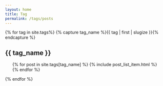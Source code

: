 ```yaml
---
layout: home
title: Tag
permalink: /tags/posts
---
```


<div id="tag_page">
  {% for tag in site.tags%}
  {% capture tag_name %}{{ tag | first | slugize }}{% endcapture %}
    <div id="{{ tag_name }}" class="tag_post_wrapper">
      <h2 class="tag_title center_title">{{ tag_name }}</h2>
      <ul class="tag_posts_list">
        {% for post in site.tags[tag_name] %}
          {% include post_list_item.html %}
        {% endfor %}
      </ul>
    </div>
  {% endfor %}
</div>

<script defer>
function showTagPosts() {
  const tag = decodeURI(location.hash);
  if (tag) {
    target = tag.substring(1);
    document.querySelectorAll(".tag_post_wrapper").forEach((s) => {
      if (s.id !== target) {
        s.hidden = true;
      }
      else {
        s.hidden = false;
      }
    });
  }
}

showTagPosts();
window.addEventListener('hashchange', showTagPosts, false);
</script>